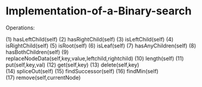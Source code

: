 # Implementation-of-a-Binary-search

Operations:

(1) hasLeftChild(self)
(2) hasRightChild(self)
(3) isLeftChild(self)
(4) isRightChild(self)
(5) isRoot(self)
(6) isLeaf(self)
(7) hasAnyChildren(self)
(8) hasBothChildren(self)
(9) replaceNodeData(self,key,value,leftchild,rightchild)
(10) length(self)
(11) put(self,key,val)
(12) get(self,key)
(13) delete(self,key)    
(14) spliceOut(self) 
(15) findSuccessor(self)
(16) findMin(self)  
(17) remove(self,currentNode)
